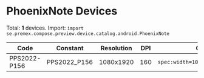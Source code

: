 # PhoenixNote Devices

Total: **1** devices. Import: `import se.premex.compose.preview.device.catalog.android.PhoenixNote`

| Code | Constant | Resolution | DPI | Compose Spec | Preview Usage |
|------|----------|------------|-----|-------------|---------------|
| PPS2022-P156 | PPS2022_P156 | 1080x1920 | 160 | `spec:width=1080px,height=1920px,dpi=160` | `@Preview(device = PhoenixNote.PPS2022_P156)` |

<!-- Generated automatically. Do not edit manually. -->
